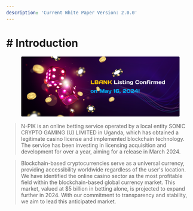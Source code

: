 ```yaml
---
description: 'Current White Paper Version: 2.0.0'
---
```


# # Introduction

<figure><img src=".gitbook/assets/01.png" alt=""><figcaption></figcaption></figure>

> N-PIK is an online betting service operated by a local entity SONIC CRYPTO GAMING (U) LIMITED in Uganda, which has obtained a legitimate casino license and implemented blockchain technology. The service has been investing in licensing acquisition and development for over a year, aiming for a release in March 2024.



> Blockchain-based cryptocurrencies serve as a universal currency, providing accessibility worldwide regardless of the user's location. We have identified the online casino sector as the most profitable field within the blockchain-based global currency market. This market, valued at $5 billion in betting alone, is projected to expand further in 2024. With our commitment to transparency and stability, we aim to lead this anticipated market.

